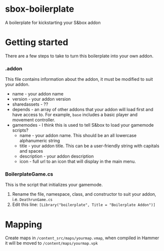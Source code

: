 # sbox-boilerplate
A boilerplate for kickstarting your S&amp;box addon

# Getting started

There are a few steps to take to turn this boilerplate into your own addon.

### .addon
This file contains information about the addon, it must be modified to suit your addon.

* name - your addon name
* version - your addon version
* sharedassets - ??
* depends - an array of other addons that your addon will load first and have access to.  For example, `base` includes a basic player and movement controller.
* gamemodes - I think this is used to tell S&box to load your gamemode scripts?
  * name - your addon name.  This should be an all lowercase alphanumeric string
  * title - your addon title.  This can be a user-friendly string with capitals and spaces
  * description - your addon description
  * icon - full url to an icon that will display in the main menu.

### BoilerplateGame.cs
This is the script that initializes your gamemode.
1. Rename the file, namespace, class, and constructor to suit your addon, i.e. `DeathrunGame.cs`
2. Edit this line: `[Library("boilerplate", Title = "Boilerplate Addon")]`

# Mapping

Create maps in `/content_src/maps/yourmap.vmap`, when compiled in Hammer it will be moved to `/content/maps/yourmap.vpk`
